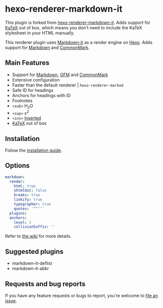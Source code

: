 # hexo-renderer-markdown-it

This plugin is forked from [hexo-renderer-markdown-it].
Adds support for [KaTeX] out of box,
which means you don't need to include the KaTeX stylesheet in your HTML manually.

This renderer plugin uses [Markdown-it] as a render engine on [Hexo]. Adds support for [Markdown] and [CommonMark].

## Main Features
- Support for [Markdown], [GFM] and [CommonMark]
- Extensive configuration
- Faster than the default renderer | `hexo-renderer-marked`
- Safe ID for headings
- Anchors for headings with ID
- Footnotes
- `<sub>` H<sub>2</sub>O
- `<sup>` x<sup>2</sup>
- `<ins>` <ins>Inserted</ins>
- [KaTeX] out of box

## Installation
Follow the [installation guide](https://github.com/hexojs/hexo-renderer-markdown-it/wiki/Getting-Started).

## Options

``` yml
markdown:
  render:
    html: true
    xhtmlOut: false
    breaks: true
    linkify: true
    typographer: true
    quotes: '“”‘’'
  plugins:
  anchors:
    level: 2
    collisionSuffix: ''
```

Refer to [the wiki](https://github.com/hexojs/hexo-renderer-markdown-it/wiki) for more details.

## Suggested plugins
- markdown-it-deflist
- markdown-it-abbr

## Requests and bug reports
If you have any feature requests or bugs to report, you're welcome to [file an issue](https://github.com/hexojs/hexo-renderer-markdown-it/issues).


[CommonMark]: http://commonmark.org/
[Markdown]: http://daringfireball.net/projects/markdown/
[GFM]: https://help.github.com/articles/github-flavored-markdown/
[Markdown-it]: https://github.com/markdown-it/markdown-it
[Hexo]: http://hexo.io/
[hexo-renderer-markdown-it]: https://github.com/hexojs/hexo-renderer-markdown-it
[KaTeX]: https://katex.org/
